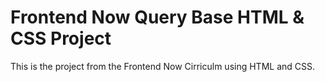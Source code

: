 # Frontend Now Query Base HTML & CSS Project
This is the project from the Frontend Now Cirriculm using HTML and CSS.
